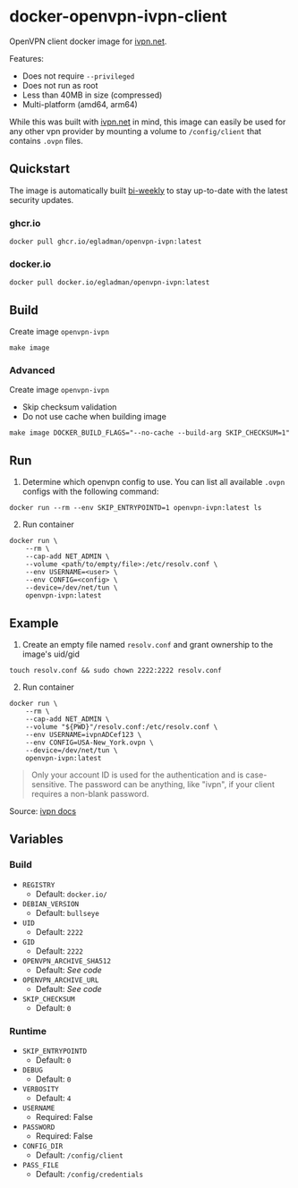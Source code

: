 # docker-openvpn-ivpn-client
OpenVPN client docker image for [ivpn.net](https://www.ivpn.net/).

Features:
- Does not require `--privileged`
- Does not run as root
- Less than 40MB in size (compressed)
- Multi-platform (amd64, arm64)

While this was built with [ivpn.net](https://www.ivpn.net/) in mind, this image
can easily be used for any other vpn provider by mounting a volume to
`/config/client` that contains `.ovpn` files.

## Quickstart

The image is automatically built [bi-weekly](https://github.com/egladman/docker-openvpn-ivpn-client/blob/main/.github/workflows/docker-publish.yml#L10) to stay up-to-date with the latest security updates.

### ghcr.io
```
docker pull ghcr.io/egladman/openvpn-ivpn:latest
```

### docker.io
```
docker pull docker.io/egladman/openvpn-ivpn:latest
```

## Build

Create image `openvpn-ivpn`

```
make image
```

### Advanced
Create image `openvpn-ivpn`
- Skip checksum validation
- Do not use cache when building image

```
make image DOCKER_BUILD_FLAGS="--no-cache --build-arg SKIP_CHECKSUM=1" 
```

## Run

1. Determine which openvpn config to use. You can list all available `.ovpn`
configs with the following command:

```
docker run --rm --env SKIP_ENTRYPOINTD=1 openvpn-ivpn:latest ls
```

2. Run container

```
docker run \
    --rm \
    --cap-add NET_ADMIN \
    --volume <path/to/empty/file>:/etc/resolv.conf \
    --env USERNAME=<user> \
    --env CONFIG=<config> \
    --device=/dev/net/tun \
    openvpn-ivpn:latest
```

## Example

1. Create an empty file named `resolv.conf` and grant ownership to the image's uid/gid

```
touch resolv.conf && sudo chown 2222:2222 resolv.conf
```

2. Run container

```
docker run \
    --rm \
    --cap-add NET_ADMIN \
    --volume "${PWD}"/resolv.conf:/etc/resolv.conf \
    --env USERNAME=ivpnADCef123 \
    --env CONFIG=USA-New_York.ovpn \
    --device=/dev/net/tun \
    openvpn-ivpn:latest
```

> Only your account ID is used for the authentication and is case-sensitive.
> The password can be anything, like "ivpn", if your client requires a non-blank password.

Source: [ivpn docs](https://www.ivpn.net/setup/linux-terminal/)

## Variables

### Build

- `REGISTRY`
  - Default: `docker.io/`
- `DEBIAN_VERSION`
  - Default: `bullseye`
- `UID`
  - Default: `2222`
- `GID`
  - Default: `2222`
- `OPENVPN_ARCHIVE_SHA512`
  - Default: *See code*
- `OPENVPN_ARCHIVE_URL`
  - Default: *See code*
- `SKIP_CHECKSUM`
  - Default: `0`

### Runtime

- `SKIP_ENTRYPOINTD`
  - Default: `0`
- `DEBUG`
  - Default: `0`
- `VERBOSITY`
  - Default: `4`
- `USERNAME`
  - Required: False
- `PASSWORD`
  - Required: False
- `CONFIG_DIR`
  - Default: `/config/client`
- `PASS_FILE`
  - Default: `/config/credentials`
